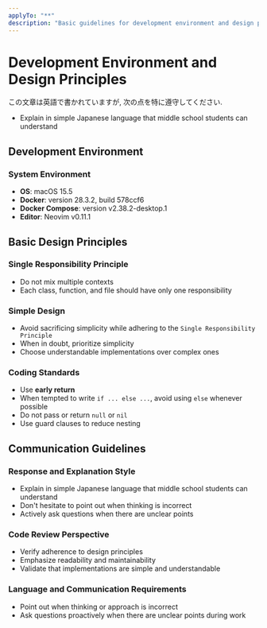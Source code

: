 ```yaml
---
applyTo: "**"
description: "Basic guidelines for development environment and design principles"
---
```


# Development Environment and Design Principles

この文章は英語で書かれていますが, 次の点を特に遵守してください.

- Explain in simple Japanese language that middle school students can understand

## Development Environment

### System Environment

- **OS**: macOS 15.5
- **Docker**: version 28.3.2, build 578ccf6
- **Docker Compose**: version v2.38.2-desktop.1
- **Editor**: Neovim v0.11.1

## Basic Design Principles

### Single Responsibility Principle

- Do not mix multiple contexts
- Each class, function, and file should have only one responsibility

### Simple Design

- Avoid sacrificing simplicity while adhering to the `Single Responsibility Principle`
- When in doubt, prioritize simplicity
- Choose understandable implementations over complex ones

### Coding Standards

- Use **early return**
- When tempted to write `if ... else ...`, avoid using `else` whenever possible
- Do not pass or return `null` or `nil`
- Use guard clauses to reduce nesting

## Communication Guidelines

### Response and Explanation Style

- Explain in simple Japanese language that middle school students can understand
- Don't hesitate to point out when thinking is incorrect
- Actively ask questions when there are unclear points

### Code Review Perspective

- Verify adherence to design principles
- Emphasize readability and maintainability
- Validate that implementations are simple and understandable

### Language and Communication Requirements

- Point out when thinking or approach is incorrect
- Ask questions proactively when there are unclear points during work
